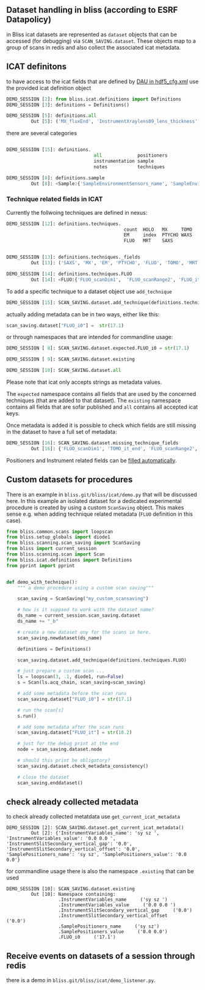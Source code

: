 ## Dataset handling in bliss (according to ESRF Datapolicy)

in Bliss icat datasets are represented as `dataset` objects that
can be accessed (for debugging) via `SCAN_SAVING.dataset`.
These objects map to a group of scans in redis and also collect the
associated icat metadata.

## ICAT definitons
to have access to the icat fields that are defined by [DAU in hdf5_cfg.xml](https://gitlab.esrf.fr/icat/hdf5-master-config/-/blob/master/hdf5_cfg.xml)
use the provided icat definition object

```python
DEMO_SESSION [2]: from bliss.icat.definitions import Definitions
DEMO_SESSION [3]: definitions = Definitions()

DEMO_SESSION [5]: definitions.all
         Out [5]: ('MX_fluxEnd', 'InstrumentXraylens09_lens_thickness', ...)

```

there are several categories

```python

DEMO_SESSION [15]: definitions.
                                all             positioners
                                instrumentation sample
                                notes           techniques

DEMO_SESSION [8]: definitions.sample
         Out [8]: <Sample:{'SampleEnvironmentSensors_name', 'SampleEnvironment_name', ...}
```

### Technique related fields in ICAT

Currently the follwoing techniques are defined in nexus:

```python
DEMO_SESSION [12]: definitions.techniques.
                                           count  HOLO   MX     TOMO
                                           EM     index  PTYCHO WAXS
                                           FLUO   MRT    SAXS


DEMO_SESSION [13]: definitions.techniques._fields
         Out [13]: ('SAXS', 'MX', 'EM', 'PTYCHO', 'FLUO', 'TOMO', 'MRT', 'HOLO', 'WAXS')

DEMO_SESSION [14]: definitions.techniques.FLUO
         Out [14]: <FLUO:{'FLUO_scanDim1',  'FLUO_scanRange2', 'FLUO_it', ...}
``` 

To add a specific technique to a dataset object use `add_technique`
         
```python
DEMO_SESSION [15]: SCAN_SAVING.dataset.add_technique(definitions.techniques.FLUO)

``` 

actually adding metadata can be in two ways, either like this:

```python
scan_saving.dataset["FLUO_i0"] =  str(17.1)
```

or through namespaces that are intended for commandline usage:
```python
DEMO_SESSION [ 8]: SCAN_SAVING.dataset.expected.FLUO_i0 = str(17.1)

DEMO_SESSION [ 9]: SCAN_SAVING.dataset.existing

DEMO_SESSION [10]: SCAN_SAVING.dataset.all
```
Please note that icat only accepts strings as metadata values.

The `expected` namespace contains all fields that are used by the concerned techniques 
(that are added to that dataset). The `existing` namespace contains all fields that are sofar published
and `all` contains all accepted icat keys.

Once metadata is added it is possible to check which fields are still missing
in the dataset to have a full set of metadata:

```python
DEMO_SESSION [16]: SCAN_SAVING.dataset.missing_technique_fields
         Out [16]: {'FLUO_scanDim1', 'TOMO_it_end', 'FLUO_scanRange2',...}
```

Positioners and Instrument related fields can be [filled automatically](dev_icat.md).

## Custom datasets for procedures
There is an example in `bliss.git/bliss/icat/demo.py` that will be discussed here. 
In this example an isolated dataset for a dedicated experimental procedure is created 
by using a custom `ScanSaving` object. This makes sense e.g. when adding technique 
related metadata (`FLUO` definition in this case).

```python
from bliss.common.scans import loopscan
from bliss.setup_globals import diode1
from bliss.scanning.scan_saving import ScanSaving
from bliss import current_session
from bliss.scanning.scan import Scan
from bliss.icat.definitions import Definitions
from pprint import pprint


def demo_with_technique():
    """ a demo procedure using a custom scan saving"""

    scan_saving = ScanSaving("my_custom_scansaving")

    # how is it suppsed to work with the dataset name?
    ds_name = current_session.scan_saving.dataset
    ds_name += "_b"

    # create a new dataset ony for the scans in here.
    scan_saving.newdataset(ds_name)

    definitions = Definitions()

    scan_saving.dataset.add_technique(definitions.techniques.FLUO)

    # just prepare a custom scan ...
    ls = loopscan(3, .1, diode1, run=False)
    s = Scan(ls.acq_chain, scan_saving=scan_saving)

    # add some metadata before the scan runs
    scan_saving.dataset["FLUO_i0"] = str(17.1)

    # run the scan[s]
    s.run()

    # add some metadata after the scan runs
    scan_saving.dataset["FLUO_it"] = str(18.2)

    # just for the debug print at the end
    node = scan_saving.dataset.node

    # should this print be obligatory?
    scan_saving.dataset.check_metadata_consistency()

    # close the dataset
    scan_saving.enddataset()
```

## check already collected metadata
to check already collected metatdata use `get_current_icat_metadata`

```
DEMO_SESSION [2]: SCAN_SAVING.dataset.get_current_icat_metadata()
         Out [2]: {'InstrumentVariables_name': 'sy sz ', 'InstrumentVariables_value': '0.0 0.0 ', 'InstrumentSlitSecondary_vertical_gap': '0.0', 'InstrumentSlitSecondary_vertical_offset': '0.0', 'SamplePositioners_name': 'sy sz', 'SamplePositioners_value': '0.0 0.0'}
```

for commandline usage there is also the namespace `.existing` that can be used

```
DEMO_SESSION [10]: SCAN_SAVING.dataset.existing
         Out [10]: Namespace containing:
                   .InstrumentVariables_name     ('sy sz ')
                   .InstrumentVariables_value     ('0.0 0.0 ')
                   .InstrumentSlitSecondary_vertical_gap     ('0.0')
                   .InstrumentSlitSecondary_vertical_offset     ('0.0')
                   .SamplePositioners_name     ('sy sz')
                   .SamplePositioners_value     ('0.0 0.0')
                   .FLUO_i0     ('17.1')
```

## Receive events on datasets of a session through redis
there is a demo in `bliss.git/bliss/icat/demo_listener.py`.
